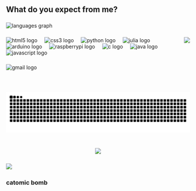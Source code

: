 <h2 align="left">What do you expect from me?</h2>

###

<div align="left">
  <img src="https://github-readme-stats.vercel.app/api/top-langs?username=kanata-05&locale=en&hide_title=false&layout=compact&card_width=320&langs_count=5&theme=radical&hide_border=false" height="150" alt="languages graph"  />
</div>

###

<img align="right" height="150" src="https://encrypted-tbn0.gstatic.com/images?q=tbn:ANd9GcSLD2MgD0RzKNwyTuQalZfO1t6f4lC4QhOwKg&s"  />

###

<div align="left">
  <img src="https://cdn.jsdelivr.net/gh/devicons/devicon/icons/html5/html5-original.svg" height="30" alt="html5 logo"  />
  <img width="12" />
  <img src="https://cdn.jsdelivr.net/gh/devicons/devicon/icons/css3/css3-original.svg" height="30" alt="css3 logo"  />
  <img width="12" />
  <img src="https://cdn.jsdelivr.net/gh/devicons/devicon/icons/python/python-original.svg" height="30" alt="python logo"  />
  <img width="12" />
  <img src="https://cdn.jsdelivr.net/gh/devicons/devicon/icons/julia/julia-original.svg" height="30" alt="julia logo"  />
  <img width="12" />
  <img src="https://cdn.jsdelivr.net/gh/devicons/devicon/icons/arduino/arduino-original.svg" height="30" alt="arduino logo"  />
  <img width="12" />
  <img src="https://cdn.jsdelivr.net/gh/devicons/devicon/icons/raspberrypi/raspberrypi-original.svg" height="30" alt="raspberrypi logo"  />
  <img width="12" />
  <img src="https://cdn.jsdelivr.net/gh/devicons/devicon/icons/c/c-original.svg" height="30" alt="c logo"  />
  <img width="12" />
  <img src="https://cdn.jsdelivr.net/gh/devicons/devicon/icons/java/java-original.svg" height="30" alt="java logo"  />
  <img width="12" />
  <img src="https://cdn.jsdelivr.net/gh/devicons/devicon/icons/javascript/javascript-original.svg" height="30" alt="javascript logo"  />
</div>

###

<div align="left">
  <img src="https://img.shields.io/static/v1?message=Gmail&logo=gmail&label=kanatafriedchicken@gmail.com&color=D14836&logoColor=white&labelColor=D14836&style=for-the-badge" height="35" alt="gmail logo"  />
</div>

###

<br clear="both">

<img src="https://raw.githubusercontent.com/kanata-05/kanata-05/output/snake.svg" alt="Snake animation" />

###

<br clear="both">

<div align="center">
  <img height="200" src="https://i.ibb.co/35chvkLm/Untitled-design.gif"  />
</div>

###

<div align="left">
  <img src="https://profile-counter.glitch.me/kanata-05/count.svg?"  />
</div>

###

<h3 align="left">catomic bomb</h3>

###
